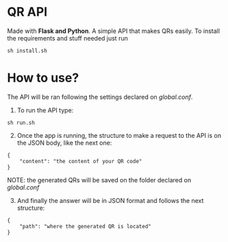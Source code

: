 # QR API

Made with **Flask and Python**. A simple API that makes QRs easily. To install the requirements and stuff needed just run

```
sh install.sh
```

# How to use?

The API will be ran following the settings declared on *global.conf*.
1. To run the API type:

```
sh run.sh
```


2. Once the app is running, the structure to make a request to the API is on the JSON body, like the next one:

```
{
	"content": "the content of your QR code"
}
```

NOTE: the generated QRs will be saved on the folder declared on *global.conf*

3. And finally the answer will be in JSON format and follows the next structure:

```
{
	"path": "where the generated QR is located"
}
```

